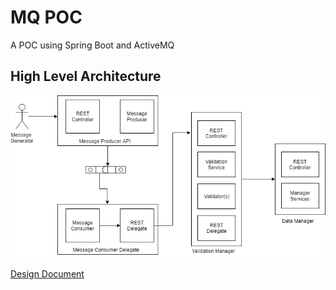 # MQ POC
A POC using Spring Boot and ActiveMQ

## High Level Architecture 

![High Level Design](https://github.com/shishir-insane/mq-poc/blob/master/images/hld.png?raw=true)

[Design Document](https://github.com/shishir-insane/mq-poc/blob/master/Design.md)